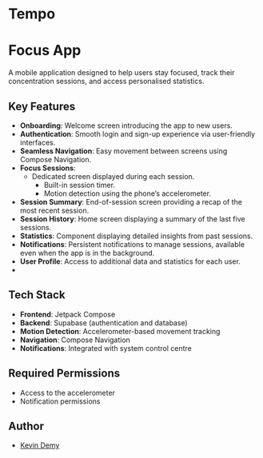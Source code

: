 # Tempo

# Focus App
A mobile application designed to help users stay focused, track their concentration sessions, and access personalised statistics.

## Key Features
- **Onboarding**: Welcome screen introducing the app to new users.
- **Authentication**: Smooth login and sign-up experience via user-friendly interfaces.
- **Seamless Navigation**: Easy movement between screens using Compose Navigation.
- **Focus Sessions**:
  - Dedicated screen displayed during each session.
    - Built-in session timer.
    - Motion detection using the phone’s accelerometer.
- **Session Summary**: End-of-session screen providing a recap of the most recent session.
- **Session History**: Home screen displaying a summary of the last five sessions.
- **Statistics**: Component displaying detailed insights from past sessions.
- **Notifications**: Persistent notifications to manage sessions, available even when the app is in the background.
- **User Profile**: Access to additional data and statistics for each user.
- 
## Tech Stack
- **Frontend**: Jetpack Compose
- **Backend**: Supabase (authentication and database)
- **Motion Detection**: Accelerometer-based movement tracking
- **Navigation**: Compose Navigation
- **Notifications**: Integrated with system control centre

## Required Permissions
- Access to the accelerometer
- Notification permissions

## Author
- [Kevin Demy](https://github.com/Sakutaroo)
